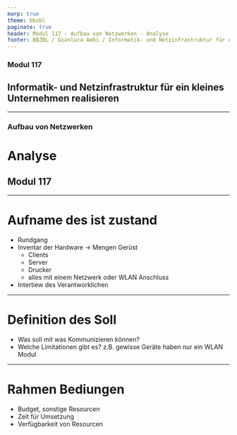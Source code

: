```yaml
---
marp: true
theme: bbzbl
paginate: true
header: Modul 117 - Aufbau von Netzwerken - Analyse
footer: BBZBL / Gianluca Aebi / Informatik- und Netzinfrastruktur für ein kleines Unternehmen realisieren
---
```


<!-- _class: big center -->
### Modul 117
## Informatik- und Netzinfrastruktur für ein kleines Unternehmen realisieren

---

<!-- _class: big center -->
### Aufbau von Netzwerken
# Analyse
## Modul 117

---
# Aufname des ist zustand
- Rundgang 
- Inventar der Hardware -> Mengen Gerüst 
    - Clients
    - Server
    - Drucker
    - alles mit einem Netzwerk oder WLAN Anschluss
- Intertiew des Verantworklichen
---
# Definition des Soll
- Was soll mit was Kommunizieren können?
- Welche Limitationen gibt es? z.B. gewisse Geräte haben nur ein WLAN Modul

---
# Rahmen Bediungen
- Budget, sonstige Resourcen
- Zeit für Umsetzung
- Verfügbarkeit von Resourcen